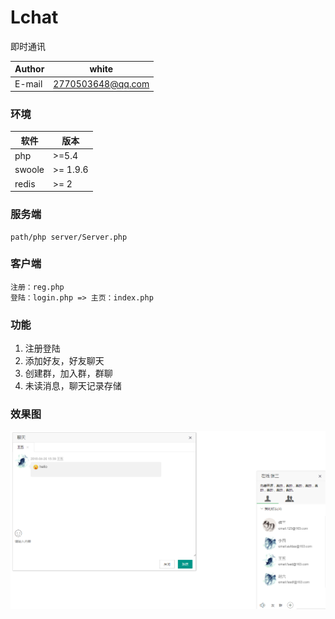 # Lchat
即时通讯

|Author|white|
|---|---
|E-mail|2770503648@qq.com


### 环境


软件 | 版本|
--------- | --------|
php  | >=5.4 |
swoole  | >= 1.9.6 |
redis  | >= 2 |


### 服务端


	path/php server/Server.php 


### 客户端

	注册：reg.php
	登陆：login.php => 主页：index.php

### 功能
1. 注册登陆
2. 添加好友，好友聊天
3. 创建群，加入群，群聊
4. 未读消息，聊天记录存储

### 效果图
![即时聊天](https://github.com/godlovesme/Lchat/raw/master/image/1.png "即时聊天")





